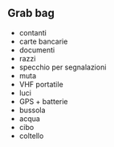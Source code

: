## Grab bag

* contanti
* carte bancarie
* documenti
* razzi
* specchio per segnalazioni
* muta
* VHF portatile
* luci
* GPS + batterie
* bussola
* acqua
* cibo
* coltello
